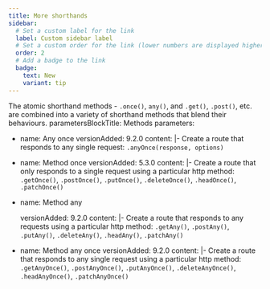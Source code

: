 ```yaml
---
title: More shorthands
sidebar:
  # Set a custom label for the link
  label: Custom sidebar label
  # Set a custom order for the link (lower numbers are displayed higher up)
  order: 2
  # Add a badge to the link
  badge:
    text: New
    variant: tip
---
```

The atomic shorthand methods - `.once()`, `any()`, and `.get()`, `.post()`, etc. are combined into a variety of shorthand methods that blend their behaviours.
parametersBlockTitle: Methods
parameters:
  - name: Any once
    versionAdded: 9.2.0
    content: |-
      Create a route that responds to any single request: `.anyOnce(response, options)`

  - name: Method once
    versionAdded: 5.3.0
    content: |-
      Create a route that only responds to a single request using a particular http method: `.getOnce()`, `.postOnce()`, `.putOnce()`, `.deleteOnce()`, `.headOnce()`, `.patchOnce()`

  - name: Method any

    versionAdded: 9.2.0
    content: |-
      Create a route that responds to any requests using a particular http method: `.getAny()`, `.postAny()`, `.putAny()`, `.deleteAny()`, `.headAny()`, `.patchAny()`

  - name: Method any once
    versionAdded: 9.2.0
    content: |-
      Create a route that responds to any single request using a particular http method: `.getAnyOnce()`, `.postAnyOnce()`, `.putAnyOnce()`, `.deleteAnyOnce()`, `.headAnyOnce()`, `.patchAnyOnce()`
